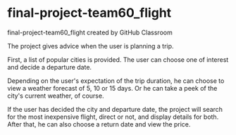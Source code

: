 # final-project-team60_flight
final-project-team60_flight created by GitHub Classroom

The project gives advice when the user is planning a trip. 

First, a list of popular cities is provided. The user can choose one of interest and decide a departure date.

Depending on the user's expectation of the trip duration, he can choose to view a weather forecast of 5, 10 or 15 days. Or he can take a peek of the city's current weather, of course.

If the user has decided the city and departure date, the project will search for the most inexpensive flight, direct or not, and display details for both. After that, he can also choose a return date and view the price.
